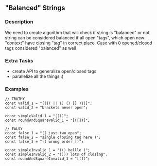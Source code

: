 ## "Balanced" Strings
### Description
We need to create algorithm that will check if string is "balanced" or not
string can be considered balanced if all open "tags", which open new "context"
have closing "tag" in correct place. Case with 0 opened/closed tags considered
"balanced" as well
### Extra Tasks
 - create API to generalize open/closed tags
 - parallelize all the things :)

### Examples
```
// TRUTHY
const valid_1 = "[({( || () () [] )})]";
const valid_2 = "brackets never open";

const simpleValid_1 = "(())";
const roundAndSquareValid_1 = "[([])]";

// FALSY
const false_1 = "(( just two open";
const false_2 = "single closing tag here )";
const false_3 = "[( wrong order ])";

const simpleInvalid_1 = "(() helllo (";
const simpleInvalid_2 = ")))) lots of closing";
const roundAndSquareInvalid_1 = "[(])";
```
